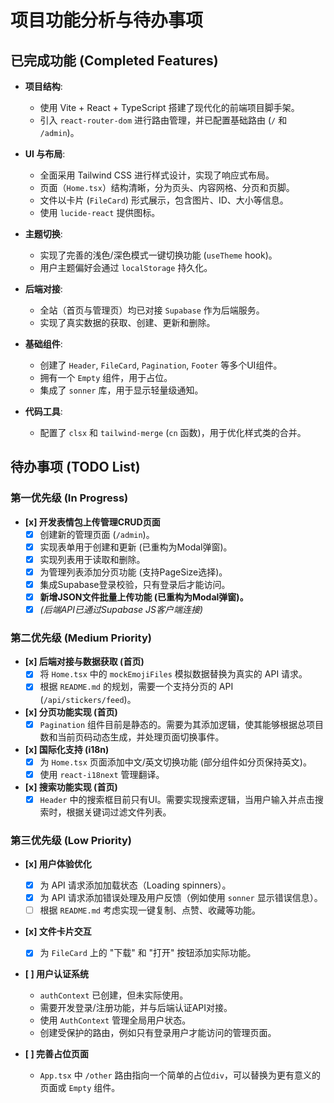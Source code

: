 # 项目功能分析与待办事项

## 已完成功能 (Completed Features)

- **项目结构**:
  - 使用 Vite + React + TypeScript 搭建了现代化的前端项目脚手架。
  - 引入 `react-router-dom` 进行路由管理，并已配置基础路由 (`/` 和 `/admin`)。

- **UI 与布局**:
  - 全面采用 Tailwind CSS 进行样式设计，实现了响应式布局。
  - 页面（`Home.tsx`）结构清晰，分为页头、内容网格、分页和页脚。
  - 文件以卡片 (`FileCard`) 形式展示，包含图片、ID、大小等信息。
  - 使用 `lucide-react` 提供图标。

- **主题切换**:
  - 实现了完善的浅色/深色模式一键切换功能 (`useTheme` hook)。
  - 用户主题偏好会通过 `localStorage` 持久化。

- **后端对接**:
  - 全站（首页与管理页）均已对接 `Supabase` 作为后端服务。
  - 实现了真实数据的获取、创建、更新和删除。

- **基础组件**:
  - 创建了 `Header`, `FileCard`, `Pagination`, `Footer` 等多个UI组件。
  - 拥有一个 `Empty` 组件，用于占位。
  - 集成了 `sonner` 库，用于显示轻量级通知。

- **代码工具**:
  - 配置了 `clsx` 和 `tailwind-merge` (`cn` 函数)，用于优化样式类的合并。

## 待办事项 (TODO List)

### 第一优先级 (In Progress)

- **[x] 开发表情包上传管理CRUD页面**
  -   [x] 创建新的管理页面 (`/admin`)。
  -   [x] 实现表单用于创建和更新 (已重构为Modal弹窗)。
  -   [x] 实现列表用于读取和删除。
  -   [x] 为管理列表添加分页功能 (支持PageSize选择)。
  -   [x] 集成Supabase登录校验，只有登录后才能访问。
  -   [x] **新增JSON文件批量上传功能 (已重构为Modal弹窗)。**
  -   [x] *(后端API已通过Supabase JS客户端连接)*

### 第二优先级 (Medium Priority)

- **[x] 后端对接与数据获取 (首页)**
  -   [x] 将 `Home.tsx` 中的 `mockEmojiFiles` 模拟数据替换为真实的 API 请求。
  -   [x] 根据 `README.md` 的规划，需要一个支持分页的 API (`/api/stickers/feed`)。

- **[x] 分页功能实现 (首页)**
  -   [x] `Pagination` 组件目前是静态的。需要为其添加逻辑，使其能够根据总项目数和当前页码动态生成，并处理页面切换事件。

- **[x] 国际化支持 (i18n)**
  -   [x] 为 `Home.tsx` 页面添加中文/英文切换功能 (部分组件如分页保持英文)。
  -   [x] 使用 `react-i18next` 管理翻译。

- **[x] 搜索功能实现 (首页)**
  -   [x] `Header` 中的搜索框目前只有UI。需要实现搜索逻辑，当用户输入并点击搜索时，根据关键词过滤文件列表。

### 第三优先级 (Low Priority)

- **[x] 用户体验优化**
  -   [x] 为 API 请求添加加载状态（Loading spinners）。
  -   [x] 为 API 请求添加错误处理及用户反馈（例如使用 `sonner` 显示错误信息）。
  -   [ ] 根据 `README.md` 考虑实现一键复制、点赞、收藏等功能。

- **[x] 文件卡片交互**
  -   [x] 为 `FileCard` 上的 "下载" 和 "打开" 按钮添加实际功能。

- **[ ] 用户认证系统**
  -   `authContext` 已创建，但未实际使用。
  -   需要开发登录/注册功能，并与后端认证API对接。
  -   使用 `AuthContext` 管理全局用户状态。
  -   创建受保护的路由，例如只有登录用户才能访问的管理页面。

- **[ ] 完善占位页面**
  -   `App.tsx` 中 `/other` 路由指向一个简单的占位`div`，可以替换为更有意义的页面或 `Empty` 组件。

